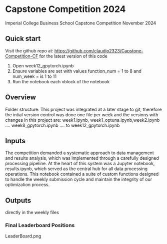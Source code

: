 
# Capstone Competition 2024
 Imperial College Business School Capstone Competition November 2024


## Quick start

Visit the github repo at: https://github.com/claudio2323/Capstone-Competition-CF for the latest version of this code

1. Open week12_gpytorch.ipynb
2. Ensure variables are set with values function_num = 1 to 8 and num_week = is 1 to 11
3. Run the notebook each vblock of the notebook

## Overview

Folder structure: This project was integrated at a later stage to git, therefore the intial version control was done one file per week and the versions with changes in this project are: week1.ipynb,  week1_optuna.ipynb,week2.ipynb .... week8_gpytorch.ipynb .... to week12_gpytorch.ipynb

## Inputs

The competition demanded a systematic approach to data management and results analysis, which was implemented through a carefully designed processing pipeline. At the heart of this system was a  Jupyter notebook, results.ipynb, which served as the central hub for all data processing operations. This notebook contained a suite of custom functions designed to handle the weekly submission cycle and maintain the integrity of our optimization process.

## Outputs

directly in the weekly files

### Final Leaderboard Positions

LeaderBoard.png


